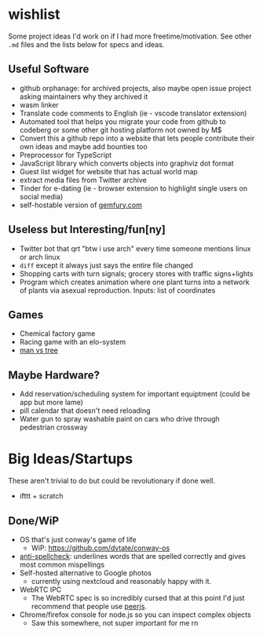 # wishlist
Some project ideas I'd work on if I had more freetime/motivation. See other `.md` files and the lists below for specs and ideas.

## Useful Software
- github orphanage: for archived projects, also maybe open issue project asking maintainers why they archived it
- wasm linker
- Translate code comments to English (ie - vscode translator extension)
- Automated tool that helps you migrate your code from github to codeberg or some other git hosting platform not owned by M$
- Convert this a github repo into a website that lets people contribute their own ideas and maybe add bounties too
- Preprocessor for TypeScript
- JavaScript library which converts objects into graphviz dot format
- Guest list widget for website that has actual world map
- extract media files from Twitter archive
- Tinder for e-dating (ie - browser extension to highlight single users on social media)
- self-hostable version of [gemfury.com](https://gemfury.com)

## Useless but Interesting/fun\[ny]
- Twitter bot that qrt "btw i use arch" every time someone mentions linux or arch linux
- `diff` except it always just says the entire file changed
- Shopping carts with turn signals; grocery stores with traffic signs+lights
- Program which creates animation where one plant turns into a network of plants via asexual reproduction. Inputs: list of coordinates

## Games
- Chemical factory game
- Racing game with an elo-system
- [man vs tree](https://twitter.com/caravanmalice/status/1544819658980659200)

## Maybe Hardware?
- Add reservation/scheduling system for important equiptment (could be app but more lame)
- pill calendar that doesn't need reloading
- Water gun to spray washable paint on cars who drive through pedestrian crossway

# Big Ideas/Startups
These aren't trivial to do but could be revolutionary if done well.
- ifttt + scratch

## Done/WiP
- OS that's just conway's game of life
  - WiP: https://github.com/dvtate/conway-os
- [anti-spellcheck](https://twitter.com/hoffridder/status/1362180211392065536): underlines words that are spelled correctly and gives most common mispellings
- Self-hosted alternative to Google photos
  - currently using nextcloud and reasonably happy with it.
- WebRTC IPC
  - The WebRTC spec is so incredibly cursed that at this point I'd just recommend that people use [peerjs](https://github.com/peers/peerjs).
- Chrome/firefox console for node.js so you can inspect complex objects
  - Saw this somewhere, not super important for me rn
